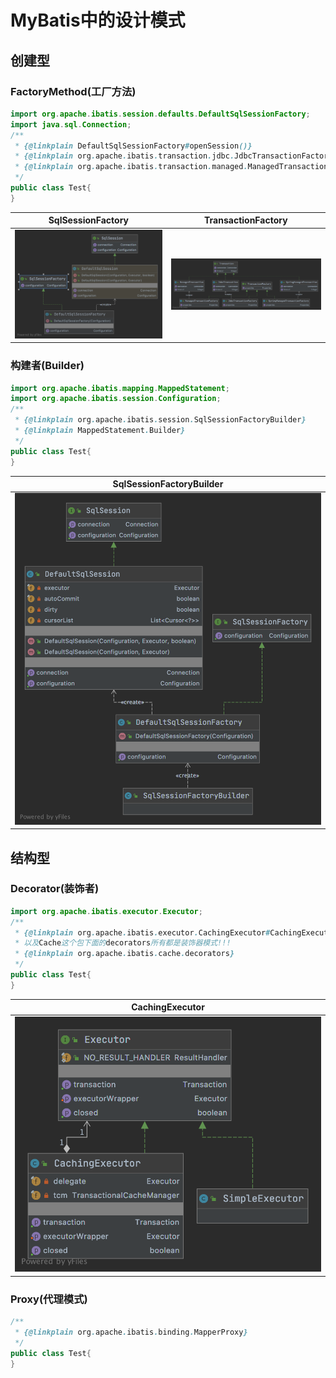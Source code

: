 # MyBatis中的设计模式

## 创建型

### FactoryMethod(工厂方法)
```java
import org.apache.ibatis.session.defaults.DefaultSqlSessionFactory;
import java.sql.Connection;
/**
 * {@linkplain DefaultSqlSessionFactory#openSession()} 
 * {@linkplain org.apache.ibatis.transaction.jdbc.JdbcTransactionFactory#newTransaction( Connection)}  
 * {@linkplain org.apache.ibatis.transaction.managed.ManagedTransactionFactory#newTransaction( Connection)}  
 */
public class Test{
}
```

| SqlSessionFactory | TransactionFactory |
| :--------: | :--------: |
| ![SqlSessionFactory](./static/FactoryMethod1.png) | ![TransactionFactory](./static/FactoryMethod2.png) |

### 构建者(Builder)

```java
import org.apache.ibatis.mapping.MappedStatement;
import org.apache.ibatis.session.Configuration;
/**
 * {@linkplain org.apache.ibatis.session.SqlSessionFactoryBuilder}
 * {@linkplain MappedStatement.Builder}
 */
public class Test{
}
```

| SqlSessionFactoryBuilder |
| :--------: |
| ![SqlSessionFactoryBuilder](./static/Builder1.png) |

## 结构型

### Decorator(装饰者)

```java
import org.apache.ibatis.executor.Executor;
/**
 * {@linkplain org.apache.ibatis.executor.CachingExecutor#CachingExecutor( Executor)}
 * 以及Cache这个包下面的decorators所有都是装饰器模式!!!
 * {@linkplain org.apache.ibatis.cache.decorators}
 */
public class Test{
}
```

| CachingExecutor |
| :--------: |
| ![CachingExecutor](./static/Decorator1.png) |

### Proxy(代理模式)

```java
/**
 * {@linkplain org.apache.ibatis.binding.MapperProxy}
 */
public class Test{
}
```